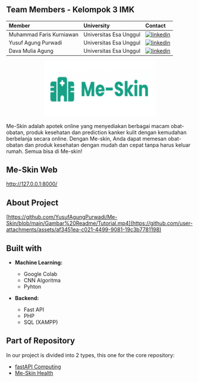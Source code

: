 ## Team Members - Kelompok 3 IMK
|          Member           |University              | Contact            |
| :------------------------ | :-------------------   | :----------------- |
| Muhammad Faris Kurniawan | Universitas Esa Unggul | [![linkedin](https://img.shields.io/badge/linkedin-0A66C2?style=for-the-badge&logo=linkedin&logoColor=white)](https://www.linkedin.com/in/muhammada-faris-kurniawan/)
| Yusuf Agung Purwadi | Universitas Esa Unggul | [![linkedin](https://img.shields.io/badge/linkedin-0A66C2?style=for-the-badge&logo=linkedin&logoColor=white)](https://www.linkedin.com/in/yusuf-agung-a1b611333/)
| Dava Mulia Agung | Universitas Esa Unggul | [![linkedin](https://img.shields.io/badge/linkedin-0A66C2?style=for-the-badge&logo=linkedin&logoColor=white)](https://www.linkedin.com/in/dava-mulia-agung-noviandra-04889a352/)

<p align="center">
  <img src="https://github.com/YusufAgungPurwadi/Me-Skin/blob/main/Gambar%20Readme/Profile%20Me-Skin.png"<img width="300" height="150" alt="Profile Me-Skin" src="https://github.com/user-attachments/assets/3c0cf0bd-85a8-4a09-bf5b-14babfc9e2f2" />
</p>

Me-Skin adalah apotek online yang menyediakan berbagai macam obat-obatan, produk kesehatan dan prediction kanker kulit dengan kemudahan berbelanja secara online. Dengan Me-skin, Anda dapat memesan obat-obatan dan produk kesehatan dengan mudah dan cepat tanpa harus keluar rumah. Semua bisa di Me-skin!

## Me-Skin Web
http://127.0.0.1:8000/
  
## About Project
[https://github.com/YusufAgungPurwadi/Me-Skin/blob/main/Gambar%20Readme/Tutorial.mp4](https://github.com/user-attachments/assets/af3451ea-c021-4499-9081-19c3b7781198)

## Built with

- **Machine Learning:**
  - Google Colab
  - CNN Algoritma
  - Pyhton
    
- **Backend:**
  - Fast API
  - PHP
  - SQL (XAMPP)
     
## Part of Repository

In our project is divided into 2 types, this one for the core repository:
  - [fastAPI Computing](https://github.com/YusufAgungPurwadi/Me-Skin/tree/main/Me-Skin%20Prediction)
  - [Me-Skin Health](https://github.com/PadiCare/Mobile-App)
